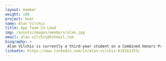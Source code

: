 ```yaml
---
layout: member
weight: 100
project: beer
name: Alan Vilchis
title: App Team Co-Lead
img: /assets/images/members/alan.jpg
email: alan.vilchis@hotmail.com
biography: >
 Alan Vilchis is currently a third-year student on a Combined Honors Program in Physics and Astronomy from the University of British Columbia. Before joining UBC Envision, he had experience working in the logistics sector, implementing a cloud-based WMS with a Mexican company. Getting involved in projects beyond his area of specialization has really sparked an interest to be involved in multi-disciplinary projects as a way of growing both personally and professionally. 
linkedin: https://www.linkedin.com/in/alan-vilchis-6101b1153/
---
```

